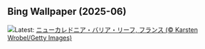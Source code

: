 ## Bing Wallpaper (2025-06)
![](https://www.bing.com/th?id=OHR.GrandeTerreReef_JA-JP5270810128_UHD.jpg&w=1000)Latest: [ニューカレドニア・バリア・リーフ, フランス (© Karsten Wrobel/Getty Images)](https://www.bing.com/th?id=OHR.GrandeTerreReef_JA-JP5270810128_UHD.jpg)